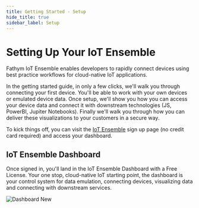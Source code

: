 ```yaml
---
title: Getting Started - Setup
hide_title: true
sidebar_label: Setup
---
```


# Setting Up Your IoT Ensemble

Fathym IoT Ensemble enables developers to rapidly connect devices using best practice workflows for cloud-native IoT applications.

In the getting started guide, in only a few clicks, we'll walk you through connecting your first device.  You'll be able to work with your own devices or emulated device data.  Once setup, we'll show you how you can access your device data and connect it with downstream technologies (JS, PowerBI, Jupiter Notebooks).  Finally we'll walk you through how you can deliver these visualizations to your customers in a secure way.  

To kick things off, you can visit the [IoT Ensemble](https://www.iot-ensemble.com/dashboard) sign up page (no credit card required) and access your dashboard.

## IoT Ensemble Dashboard

Once signed in, you'll land in the IoT Ensemble Dashboard with a Free License.  Your one stop, cloud-native IoT starting point, the dashboard is your control system for data emulation, connecting devices, visualizing data and connecting with downstream services.

![Dashboard New](/img/screenshots/dashboard-new.png)

<!-- 
## Next Steps

## Connect Your Own Device

## Connect Emulated Data

## Connect Existing Device Feeds -->
